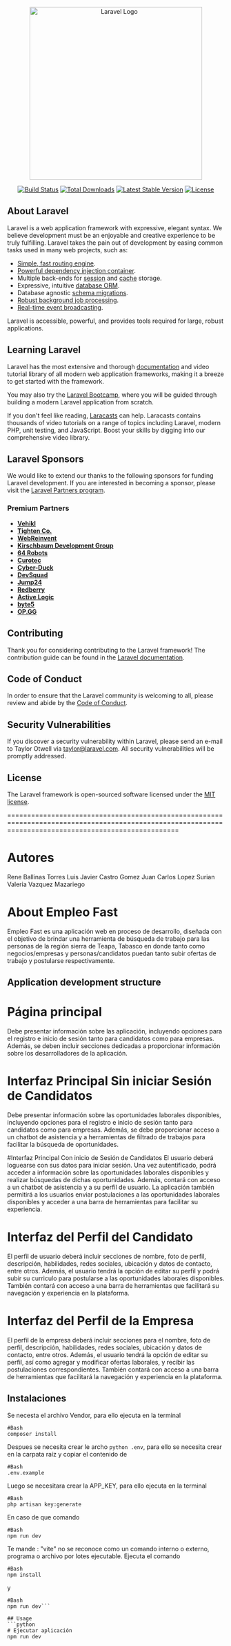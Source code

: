 <p align="center"><a href="https://laravel.com" target="_blank"><img src="https://raw.githubusercontent.com/laravel/art/master/logo-lockup/5%20SVG/2%20CMYK/1%20Full%20Color/laravel-logolockup-cmyk-red.svg" width="400" alt="Laravel Logo"></a></p>

<p align="center">
<a href="https://github.com/laravel/framework/actions"><img src="https://github.com/laravel/framework/workflows/tests/badge.svg" alt="Build Status"></a>
<a href="https://packagist.org/packages/laravel/framework"><img src="https://img.shields.io/packagist/dt/laravel/framework" alt="Total Downloads"></a>
<a href="https://packagist.org/packages/laravel/framework"><img src="https://img.shields.io/packagist/v/laravel/framework" alt="Latest Stable Version"></a>
<a href="https://packagist.org/packages/laravel/framework"><img src="https://img.shields.io/packagist/l/laravel/framework" alt="License"></a>
</p>

## About Laravel

Laravel is a web application framework with expressive, elegant syntax. We believe development must be an enjoyable and creative experience to be truly fulfilling. Laravel takes the pain out of development by easing common tasks used in many web projects, such as:

- [Simple, fast routing engine](https://laravel.com/docs/routing).
- [Powerful dependency injection container](https://laravel.com/docs/container).
- Multiple back-ends for [session](https://laravel.com/docs/session) and [cache](https://laravel.com/docs/cache) storage.
- Expressive, intuitive [database ORM](https://laravel.com/docs/eloquent).
- Database agnostic [schema migrations](https://laravel.com/docs/migrations).
- [Robust background job processing](https://laravel.com/docs/queues).
- [Real-time event broadcasting](https://laravel.com/docs/broadcasting).

Laravel is accessible, powerful, and provides tools required for large, robust applications.

## Learning Laravel

Laravel has the most extensive and thorough [documentation](https://laravel.com/docs) and video tutorial library of all modern web application frameworks, making it a breeze to get started with the framework.

You may also try the [Laravel Bootcamp](https://bootcamp.laravel.com), where you will be guided through building a modern Laravel application from scratch.

If you don't feel like reading, [Laracasts](https://laracasts.com) can help. Laracasts contains thousands of video tutorials on a range of topics including Laravel, modern PHP, unit testing, and JavaScript. Boost your skills by digging into our comprehensive video library.

## Laravel Sponsors

We would like to extend our thanks to the following sponsors for funding Laravel development. If you are interested in becoming a sponsor, please visit the [Laravel Partners program](https://partners.laravel.com).

### Premium Partners

- **[Vehikl](https://vehikl.com/)**
- **[Tighten Co.](https://tighten.co)**
- **[WebReinvent](https://webreinvent.com/)**
- **[Kirschbaum Development Group](https://kirschbaumdevelopment.com)**
- **[64 Robots](https://64robots.com)**
- **[Curotec](https://www.curotec.com/services/technologies/laravel/)**
- **[Cyber-Duck](https://cyber-duck.co.uk)**
- **[DevSquad](https://devsquad.com/hire-laravel-developers)**
- **[Jump24](https://jump24.co.uk)**
- **[Redberry](https://redberry.international/laravel/)**
- **[Active Logic](https://activelogic.com)**
- **[byte5](https://byte5.de)**
- **[OP.GG](https://op.gg)**

## Contributing

Thank you for considering contributing to the Laravel framework! The contribution guide can be found in the [Laravel documentation](https://laravel.com/docs/contributions).

## Code of Conduct

In order to ensure that the Laravel community is welcoming to all, please review and abide by the [Code of Conduct](https://laravel.com/docs/contributions#code-of-conduct).

## Security Vulnerabilities

If you discover a security vulnerability within Laravel, please send an e-mail to Taylor Otwell via [taylor@laravel.com](mailto:taylor@laravel.com). All security vulnerabilities will be promptly addressed.

## License

The Laravel framework is open-sourced software licensed under the [MIT license](https://opensource.org/licenses/MIT).

=======================================================================================================================================================
# Autores
Rene Ballinas Torres
Luis Javier Castro Gomez
Juan Carlos Lopez Surian
Valeria Vazquez Mazariego

# About Empleo Fast

Empleo Fast es una aplicación web en proceso de desarrollo, diseñada con el objetivo de brindar una herramienta de búsqueda de trabajo para las personas de la región sierra de Teapa, Tabasco en donde tanto como negocios/empresas y personas/candidatos puedan tanto subir ofertas de trabajo y postularse respectivamente.


## Application development structure

# Página principal
Debe presentar información sobre las aplicación, incluyendo opciones para el registro e inicio de sesión tanto para candidatos como para empresas. Además, se deben incluir secciones dedicadas a proporcionar información sobre los desarrolladores de la aplicación.

# Interfaz Principal Sin iniciar Sesión de Candidatos
Debe presentar información sobre las oportunidades laborales disponibles, incluyendo opciones para el registro e inicio de sesión tanto para candidatos como para empresas. Además, se debe proporcionar acceso a un chatbot  de asistencia y a herramientas de filtrado de trabajos para facilitar la búsqueda de oportunidades.

#Interfaz Principal Con inicio de Sesión de Candidatos
El usuario deberá loguearse con sus datos para iniciar sesión. Una vez autentificado, podrá acceder a información sobre las oportunidades laborales disponibles y realizar búsquedas de dichas oportunidades. Además, contará con acceso a un chatbot de asistencia y a su perfil de usuario. La aplicación también permitirá a los usuarios enviar postulaciones a las oportunidades laborales disponibles y acceder a una barra de herramientas para facilitar su experiencia.

# Interfaz del Perfil del Candidato
El perfil de usuario deberá incluir secciones de nombre, foto de perfil, descripción, habilidades, redes sociales, ubicación y datos de contacto, entre otros. Además, el usuario tendrá la opción de editar su perfil y podrá subir su curriculo para postularse a las oportunidades laborales disponibles. También contará con acceso a una barra de herramientas que facilitará su navegación y experiencia en la plataforma.

# Interfaz del Perfil de la Empresa
El perfil de la empresa deberá incluir secciones para el nombre, foto de perfil, descripción, habilidades, redes sociales, ubicación y datos de contacto, entre otros. Además, el usuario tendrá la opción de editar su perfil, así como agregar y modificar ofertas laborales, y recibir las postulaciones correspondientes. También contará  con acceso a una barra de herramientas que facilitará la navegación y experiencia en la plataforma.

## Instalaciones
Se necesta el archivo Vendor, para ello ejecuta en la terminal 
```
#Bash
composer install
```
Despues se necesita crear le archo ```python .env```, para ello se necesita crear en la carpata raíz y copiar el contenido de
```
#Bash
.env.example
```
Luego se necesitara crear la APP_KEY, para ello ejecuta en la terminal
```
#Bash
php artisan key:generate
```
En caso de que comando
```
#Bash
npm run dev
```
Te mande : "vite" no se reconoce como un comando interno o externo,
programa o archivo por lotes ejecutable. Ejecuta el comando
```
#Bash
npm install
```
y
```
#Bash
npm run dev```

## Usage
```python
# Ejecutar aplicación
npm run dev
```
